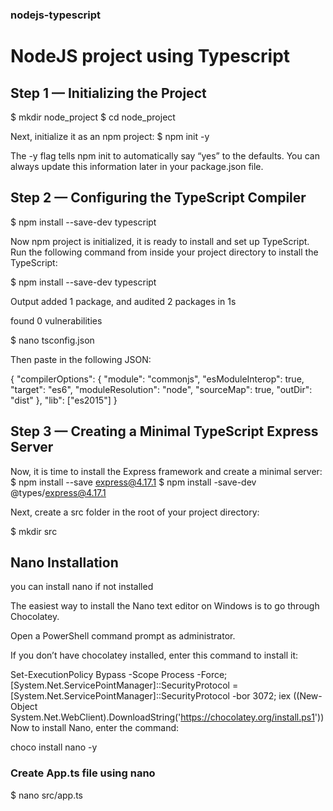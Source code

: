 ### nodejs-typescript

# NodeJS project using Typescript

## Step 1 — Initializing the Project

$ mkdir node_project
$ cd node_project

Next, initialize it as an npm project:
$ npm init -y

The -y flag tells npm init to automatically say “yes” to the defaults. You can always update this information later in your package.json file.

## Step 2 — Configuring the TypeScript Compiler

$ npm install --save-dev typescript

Now npm project is initialized, it is ready to install and set up TypeScript.
Run the following command from inside your project directory to install the TypeScript:

$ npm install --save-dev typescript

Output
added 1 package, and audited 2 packages in 1s

found 0 vulnerabilities

$ nano tsconfig.json

Then paste in the following JSON:

{
"compilerOptions": {
"module": "commonjs",
"esModuleInterop": true,
"target": "es6",
"moduleResolution": "node",
"sourceMap": true,
"outDir": "dist"
},
"lib": ["es2015"]
}

## Step 3 — Creating a Minimal TypeScript Express Server

Now, it is time to install the Express framework and create a minimal server:
$ npm install --save express@4.17.1
$ npm install -save-dev @types/express@4.17.1

Next, create a src folder in the root of your project directory:

$ mkdir src

## Nano Installation

you can install nano if not installed

The easiest way to install the Nano text editor on Windows is to go through Chocolatey.

Open a PowerShell command prompt as administrator.

If you don’t have chocolatey installed, enter this command to install it:

Set-ExecutionPolicy Bypass -Scope Process -Force; [System.Net.ServicePointManager]::SecurityProtocol = [System.Net.ServicePointManager]::SecurityProtocol -bor 3072; iex ((New-Object System.Net.WebClient).DownloadString('https://chocolatey.org/install.ps1'))
Now to install Nano, enter the command:

choco install nano -y

### Create App.ts file using nano

$ nano src/app.ts
